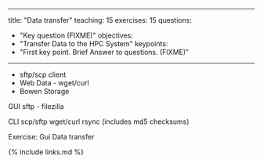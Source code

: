 
---
title: "Data transfer"
teaching: 15
exercises: 15
questions:
- "Key question (FIXME)"
objectives:
- "Transfer Data to the HPC System"
keypoints:
- "First key point. Brief Answer to questions. (FIXME)"
---

* sftp/scp client
* Web Data - wget/curl
* Bowen Storage

GUI
  sftp - filezilla

CLI
  scp/sftp
  wget/curl
  rsync (includes md5 checksums)
 
 Exercise: Gui Data transfer

{% include links.md %}
